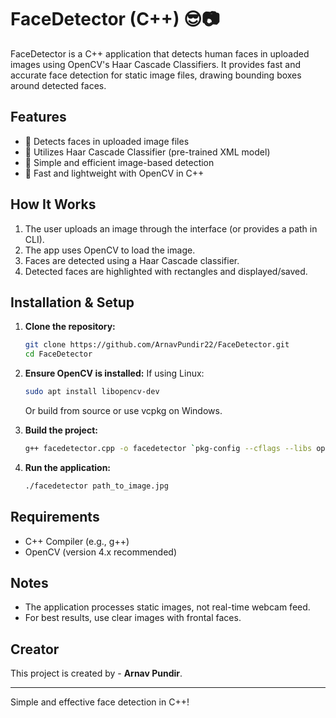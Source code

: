 # FaceDetector (C++) 😎📷

FaceDetector is a C++ application that detects human faces in uploaded images using OpenCV's Haar Cascade Classifiers. It provides fast and accurate face detection for static image files, drawing bounding boxes around detected faces.

## Features

- 👤 Detects faces in uploaded image files  
- 🧠 Utilizes Haar Cascade Classifier (pre-trained XML model)  
- 📂 Simple and efficient image-based detection  
- 🚀 Fast and lightweight with OpenCV in C++

## How It Works

1. The user uploads an image through the interface (or provides a path in CLI).
2. The app uses OpenCV to load the image.
3. Faces are detected using a Haar Cascade classifier.
4. Detected faces are highlighted with rectangles and displayed/saved.

## Installation & Setup

1. **Clone the repository:**
   ```bash
   git clone https://github.com/ArnavPundir22/FaceDetector.git
   cd FaceDetector
   ```

2. **Ensure OpenCV is installed:**
   If using Linux:
   ```bash
   sudo apt install libopencv-dev
   ```

   Or build from source or use vcpkg on Windows.

3. **Build the project:**
   ```bash
   g++ facedetector.cpp -o facedetector `pkg-config --cflags --libs opencv4`
   ```

4. **Run the application:**
   ```bash
   ./facedetector path_to_image.jpg
   ```

## Requirements

- C++ Compiler (e.g., g++)
- OpenCV (version 4.x recommended)

## Notes

- The application processes static images, not real-time webcam feed.
- For best results, use clear images with frontal faces.

## Creator

This project is created by - **Arnav Pundir**.

---

Simple and effective face detection in C++!
